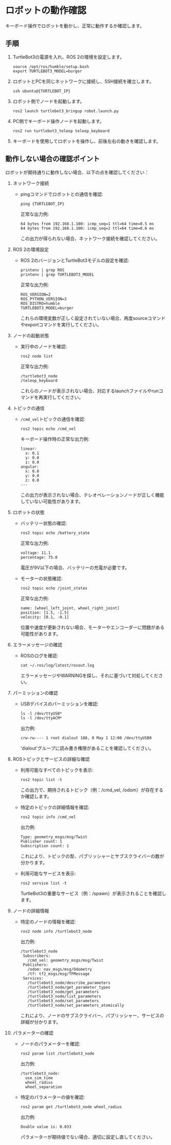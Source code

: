# ロボットの動作確認

キーボード操作でロボットを動かし、正常に動作するか確認します。

## 手順

1. TurtleBot3の電源を入れ、ROS 2の環境を設定します。
   ```
   source /opt/ros/humble/setup.bash
   export TURTLEBOT3_MODEL=burger
   ```

2. ロボットとPCを同じネットワークに接続し、SSH接続を確立します。
   ```
   ssh ubuntu@{TURTLEBOT_IP}
   ```

3. ロボット側でノードを起動します。
   ```
   ros2 launch turtlebot3_bringup robot.launch.py
   ```

4. PC側でキーボード操作ノードを起動します。
   ```
   ros2 run turtlebot3_teleop teleop_keyboard
   ```

5. キーボードを使用してロボットを操作し、前後左右の動きを確認します。


## 動作しない場合の確認ポイント

ロボットが期待通りに動作しない場合、以下の点を確認してください：

1. ネットワーク接続
   - pingコマンドでロボットとの通信を確認:
     ```
     ping {TURTLEBOT_IP}
     ```
     正常な出力例:
     ```
     64 bytes from 192.168.1.100: icmp_seq=1 ttl=64 time=0.5 ms
     64 bytes from 192.168.1.100: icmp_seq=2 ttl=64 time=0.6 ms
     ```
     この出力が得られない場合、ネットワーク接続を確認してください。

2. ROS 2の環境設定
   - ROS 2のバージョンとTurtleBot3モデルの設定を確認:
     ```
     printenv | grep ROS
     printenv | grep TURTLEBOT3_MODEL
     ```
     正常な出力例:
     ```
     ROS_VERSION=2
     ROS_PYTHON_VERSION=3
     ROS_DISTRO=humble
     TURTLEBOT3_MODEL=burger
     ```
     これらの環境変数が正しく設定されていない場合、再度sourceコマンドやexportコマンドを実行してください。

3. ノードの起動状態
   - 実行中のノードを確認:
     ```
     ros2 node list
     ```
     正常な出力例:
     ```
     /turtlebot3_node
     /teleop_keyboard
     ```
     これらのノードが表示されない場合、対応するlaunchファイルやrunコマンドを再実行してください。

4. トピックの通信
   - `/cmd_vel`トピックの通信を確認:
     ```
     ros2 topic echo /cmd_vel
     ```
     キーボード操作時の正常な出力例:
     ```
     linear:
       x: 0.1
       y: 0.0
       z: 0.0
     angular:
       x: 0.0
       y: 0.0
       z: 0.0
     ---
     ```
     この出力が表示されない場合、テレオペレーションノードが正しく機能していない可能性があります。

5. ロボットの状態
   - バッテリー状態の確認:
     ```
     ros2 topic echo /battery_state
     ```
     正常な出力例:
     ```
     voltage: 11.1
     percentage: 75.0
     ```
     電圧が9V以下の場合、バッテリーの充電が必要です。

   - モーターの状態確認:
     ```
     ros2 topic echo /joint_states
     ```
     正常な出力例:
     ```
     name: [wheel_left_joint, wheel_right_joint]
     position: [1.5, -1.5]
     velocity: [0.1, -0.1]
     ```
     位置や速度が更新されない場合、モーターやエンコーダーに問題がある可能性があります。

6. エラーメッセージの確認
   - ROSのログを確認:
     ```
     cat ~/.ros/log/latest/rosout.log
     ```
     エラーメッセージやWARNINGを探し、それに基づいて対処してください。

7. パーミッションの確認

   - USBデバイスのパーミッションを確認:
     ```
     ls -l /dev/ttyUSB*
     ls -l /dev/ttyACM*
     ```
     出力例:
     ```
     crw-rw---- 1 root dialout 188, 0 May 1 12:00 /dev/ttyUSB0
     ```
     'dialout'グループに読み書き権限があることを確認してください。


8. ROSトピックとサービスの詳細な確認
   - 利用可能なすべてのトピックを表示:
     ```
     ros2 topic list -t
     ```
     この出力で、期待されるトピック（例：/cmd_vel, /odom）が存在するか確認します。

   - 特定のトピックの詳細情報を確認:
     ```
     ros2 topic info /cmd_vel
     ```
     出力例:
     ```
     Type: geometry_msgs/msg/Twist
     Publisher count: 1
     Subscription count: 1
     ```
     これにより、トピックの型、パブリッシャーとサブスクライバーの数が分かります。

   - 利用可能なサービスを表示:
     ```
     ros2 service list -t
     ```
     TurtleBot3の重要なサービス（例：/spawn）が表示されることを確認します。

9. ノードの詳細情報
   - 特定のノードの情報を確認:
     ```
     ros2 node info /turtlebot3_node
     ```
     出力例:
     ```
     /turtlebot3_node
      Subscribers:
        /cmd_vel: geometry_msgs/msg/Twist
      Publishers:
        /odom: nav_msgs/msg/Odometry
        /tf: tf2_msgs/msg/TFMessage
      Services:
        /turtlebot3_node/describe_parameters
        /turtlebot3_node/get_parameter_types
        /turtlebot3_node/get_parameters
        /turtlebot3_node/list_parameters
        /turtlebot3_node/set_parameters
        /turtlebot3_node/set_parameters_atomically
     ```
     これにより、ノードのサブスクライバー、パブリッシャー、サービスの詳細が分かります。

10. パラメーターの確認
    - ノードのパラメーターを確認:
      ```
      ros2 param list /turtlebot3_node
      ```
      出力例:
      ```
      /turtlebot3_node:
        use_sim_time
        wheel_radius
        wheel_separation
      ```

    - 特定のパラメーターの値を確認:
      ```
      ros2 param get /turtlebot3_node wheel_radius
      ```
      出力例:
      ```
      Double value is: 0.033
      ```
      パラメーターが期待値でない場合、適切に設定し直してください。


